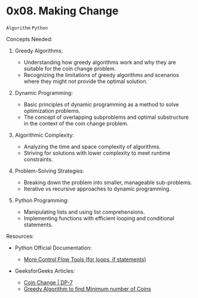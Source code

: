 #  0x08. Making Change
`Algorithm` `Python`

Concepts Needed:

1. Greedy Algorithms:
    - Understanding how greedy algorithms work and why they are suitable for the coin change problem.
    - Recognizing the limitations of greedy algorithms and scenarios where they might not provide the optimal solution.

2. Dynamic Programming:
    - Basic principles of dynamic programming as a method to solve optimization problems.
    - The concept of overlapping subproblems and optimal substructure in the context of the coin change problem.

3. Algorithmic Complexity:
    - Analyzing the time and space complexity of algorithms.
    - Striving for solutions with lower complexity to meet runtime constraints.

4. Problem-Solving Strategies:
    - Breaking down the problem into smaller, manageable sub-problems.
    - Iterative vs recursive approaches to dynamic programming.

5. Python Programming:
    - Manipulating lists and using list comprehensions.
    - Implementing functions with efficient looping and conditional statements.

Resources:

+ Python Official Documentation:
    - [More Control Flow Tools (for loops, if statements)](https://docs.python.org/3/tutorial/controlflow.html)

+ GeeksforGeeks Articles:
    - [Coin Change | DP-7](https://www.geeksforgeeks.org/coin-change-dp-7/)
    - [Greedy Algorithm to find Minimum number of Coins](https://www.geeksforgeeks.org/greedy-algorithm-to-find-minimum-number-of-coins/)

